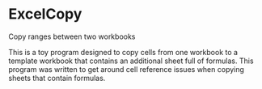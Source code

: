 # ExcelCopy
Copy ranges between two workbooks

This is a toy program designed to copy cells from one workbook to a template workbook that 
contains an additional sheet full of formulas. This program was written to get around cell
reference issues when copying sheets that contain formulas.
